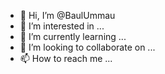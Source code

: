- 👋 Hi, I’m @BaulUmmau
- 👀 I’m interested in ...
- 🌱 I’m currently learning ...
- 💞️ I’m looking to collaborate on ...
- 📫 How to reach me ...

<!---
BaulUmmau/BaulUmmau is a ✨ special ✨ repository because its `README.md` (this file) appears on your GitHub profile.
You can click the Preview link to take a look at your changes.
--->
